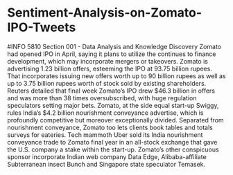 # Sentiment-Analysis-on-Zomato-IPO-Tweets
#INFO 5810 Section 001 - Data Analysis and Knowledge Discovery
Zomato had opened IPO in April, saying it plans to utilize the continues to finance development, 
which may incorporate mergers or takeovers. Zomato is advertising 1.23 billion offers, esteeming 
the IPO at 93.75 billion rupees. That incorporates issuing new offers worth up to 90 billion rupees 
as well as up to 3.75 billion rupees worth of stock sold by existing shareholders. Reuters detailed 
that final week Zomato’s IPO drew $46.3 billion in offers and was more than 38 times
oversubscribed, with huge regulation speculators setting major bets. Zomato, at the side equal 
start-up Swiggy, rules India’s $4.2 billion nourishment conveyance advertise, which is profoundly 
competitive but moreover exceptionally divided.
Separated from nourishment conveyance, Zomato too lets clients book tables and totals surveys 
for eateries. Tech mammoth Uber sold its India nourishment conveyance trade to Zomato final 
year in an all-stock exchange that gave the U.S. company a stake within the start-up. Zomato’s 
other conspicuous sponsor incorporate Indian web company Data Edge, Alibaba-affiliate 
Subterranean insect Bunch and Singapore state speculator Temasek.

